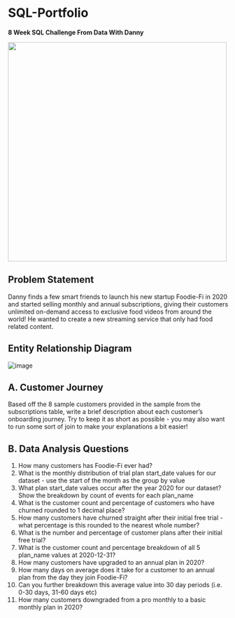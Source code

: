 # SQL-Portfolio

**8 Week SQL Challenge From Data With Danny**

<image src="https://user-images.githubusercontent.com/106369674/204484380-08a86805-f323-477b-911c-f346cb8836bd.png" width = 500>

  
## **Problem Statement**

Danny finds a few smart friends to launch his new startup Foodie-Fi in 2020 and started selling monthly and annual subscriptions, giving their customers unlimited on-demand access to exclusive food videos from around the world! He wanted to create a new streaming service that only had food related content.


## **Entity Relationship Diagram**
  
![image](https://user-images.githubusercontent.com/106369674/204483646-49def9d0-8c1f-443c-8e5b-d0c38cc13b59.png)

## A. Customer Journey

Based off the 8 sample customers provided in the sample from the subscriptions table, write a brief description about each customer’s onboarding journey.
Try to keep it as short as possible - you may also want to run some sort of join to make your explanations a bit easier!

## B. Data Analysis Questions

1. How many customers has Foodie-Fi ever had?
2. What is the monthly distribution of trial plan start_date values for our dataset - use the start of the month as the group by value
3. What plan start_date values occur after the year 2020 for our dataset? Show the breakdown by count of events for each plan_name
4. What is the customer count and percentage of customers who have churned rounded to 1 decimal place?
5. How many customers have churned straight after their initial free trial - what percentage is this rounded to the nearest whole number?
6. What is the number and percentage of customer plans after their initial free trial?
7. What is the customer count and percentage breakdown of all 5 plan_name values at 2020-12-31?
8. How many customers have upgraded to an annual plan in 2020?
9. How many days on average does it take for a customer to an annual plan from the day they join Foodie-Fi?
10. Can you further breakdown this average value into 30 day periods (i.e. 0-30 days, 31-60 days etc)
11. How many customers downgraded from a pro monthly to a basic monthly plan in 2020?
